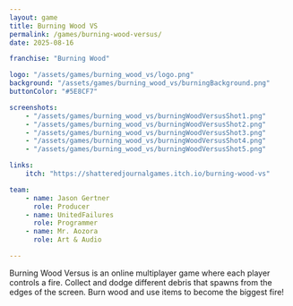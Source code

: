 ```yaml
---
layout: game
title: Burning Wood VS
permalink: /games/burning-wood-versus/
date: 2025-08-16

franchise: "Burning Wood"

logo: "/assets/games/burning_wood_vs/logo.png"
background: "/assets/games/burning_wood_vs/burningBackground.png"
buttonColor: "#5E8CF7"

screenshots:
    - "/assets/games/burning_wood_vs/burningWoodVersusShot1.png"
    - "/assets/games/burning_wood_vs/burningWoodVersusShot2.png"
    - "/assets/games/burning_wood_vs/burningWoodVersusShot3.png"
    - "/assets/games/burning_wood_vs/burningWoodVersusShot4.png"
    - "/assets/games/burning_wood_vs/burningWoodVersusShot5.png"

links:
    itch: "https://shatteredjournalgames.itch.io/burning-wood-vs"

team:
    - name: Jason Gertner
      role: Producer
    - name: UnitedFailures
      role: Programmer
    - name: Mr. Aozora
      role: Art & Audio

---
```


Burning Wood Versus is an online multiplayer game where each player controls a fire. Collect and dodge different debris that spawns from the edges of the screen. Burn wood and use items to become the biggest fire!